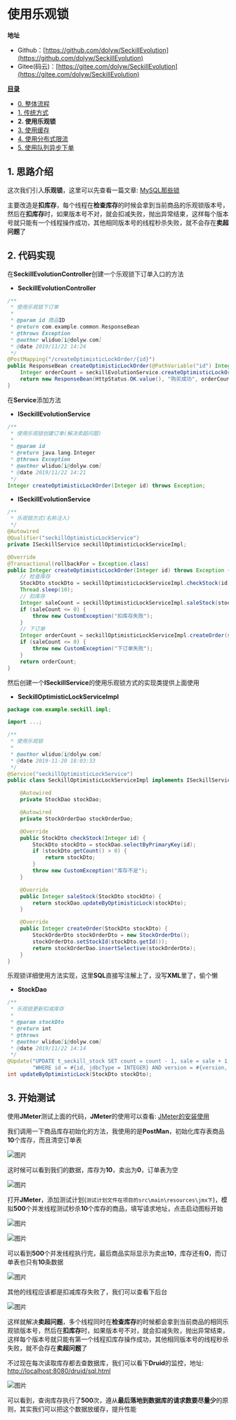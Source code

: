 # 使用乐观锁

**地址**

* Github：[https://github.com/dolyw/SeckillEvolution](https://github.com/dolyw/SeckillEvolution)
* Gitee(码云)：[https://gitee.com/dolyw/SeckillEvolution](https://gitee.com/dolyw/SeckillEvolution)

[**目录**](/seckill-evolution/)

* [0. 整体流程](00-Preparation.html)
* [1. 传统方式](01-Tradition-Process.html)
* **2. 使用乐观锁**
* [3. 使用缓存](03-Optimistic-Lock-Redis.html)
* [4. 使用分布式限流](04-Distributed-Limit.html)
* [5. 使用队列异步下单](05-MQ-Async.html)

## 1. 思路介绍

这次我们引入**乐观锁**，这里可以先查看一篇文章: [MySQL那些锁](http://note.dolyw.com/database/01-MySQL-Lock.html)

主要改造是**扣库存**，每个线程在**检查库存**的时候会拿到当前商品的乐观锁版本号，然后在**扣库存**时，如果版本号不对，就会扣减失败，抛出异常结束，这样每个版本号就只能有一个线程操作成功，其他相同版本号的线程秒杀失败，就不会存在**卖超问题**了

## 2. 代码实现

在**SeckillEvolutionController**创建一个乐观锁下订单入口的方法

* **SeckillEvolutionController**

```java
/**
 * 使用乐观锁下订单
 *
 * @param id 商品ID
 * @return com.example.common.ResponseBean
 * @throws Exception
 * @author wliduo[i@dolyw.com]
 * @date 2019/11/22 14:24
 */
@PostMapping("/createOptimisticLockOrder/{id}")
public ResponseBean createOptimisticLockOrder(@PathVariable("id") Integer id) throws Exception {
    Integer orderCount = seckillEvolutionService.createOptimisticLockOrder(id);
    return new ResponseBean(HttpStatus.OK.value(), "购买成功", orderCount);
}
```

在**Service**添加方法

* **ISeckillEvolutionService**

```java
/**
 * 使用乐观锁创建订单(解决卖超问题)
 *
 * @param id
 * @return java.lang.Integer
 * @throws Exception
 * @author wliduo[i@dolyw.com]
 * @date 2019/11/22 14:21
 */
Integer createOptimisticLockOrder(Integer id) throws Exception;
```

* **ISeckillEvolutionService**

```java
/**
 * 乐观锁方式(名称注入)
 */
@Autowired
@Qualifier("seckillOptimisticLockService")
private ISeckillService seckillOptimisticLockServiceImpl;

@Override
@Transactional(rollbackFor = Exception.class)
public Integer createOptimisticLockOrder(Integer id) throws Exception {
    // 检查库存
    StockDto stockDto = seckillOptimisticLockServiceImpl.checkStock(id);
    Thread.sleep(10);
    // 扣库存
    Integer saleCount = seckillOptimisticLockServiceImpl.saleStock(stockDto);
    if (saleCount <= 0) {
        throw new CustomException("扣库存失败");
    }
    // 下订单
    Integer orderCount = seckillOptimisticLockServiceImpl.createOrder(stockDto);
    if (saleCount <= 0) {
        throw new CustomException("下订单失败");
    }
    return orderCount;
}
```

然后创建一个**ISeckillService**的使用乐观锁方式的实现类提供上面使用

* **SeckillOptimisticLockServiceImpl**

```java
package com.example.seckill.impl;

import ...;

/**
 * 使用乐观锁
 *
 * @author wliduo[i@dolyw.com]
 * @date 2019-11-20 18:03:33
 */
@Service("seckillOptimisticLockService")
public class SeckillOptimisticLockServiceImpl implements ISeckillService {

    @Autowired
    private StockDao stockDao;

    @Autowired
    private StockOrderDao stockOrderDao;

    @Override
    public StockDto checkStock(Integer id) {
        StockDto stockDto = stockDao.selectByPrimaryKey(id);
        if (stockDto.getCount() > 0) {
            return stockDto;
        }
        throw new CustomException("库存不足");
    }

    @Override
    public Integer saleStock(StockDto stockDto) {
        return stockDao.updateByOptimisticLock(stockDto);
    }

    @Override
    public Integer createOrder(StockDto stockDto) {
        StockOrderDto stockOrderDto = new StockOrderDto();
        stockOrderDto.setStockId(stockDto.getId());
        return stockOrderDao.insertSelective(stockOrderDto);
    }
}
```

乐观锁详细使用方法实现，这里**SQL**直接写注解上了，没写**XML**里了，偷个懒

* **StockDao**

```java
/**
 * 乐观锁更新扣减库存
 *
 * @param stockDto
 * @return int
 * @throws
 * @author wliduo[i@dolyw.com]
 * @date 2019/11/22 14:14
 */
@Update("UPDATE t_seckill_stock SET count = count - 1, sale = sale + 1, version = version + 1 " +
        "WHERE id = #{id, jdbcType = INTEGER} AND version = #{version, jdbcType = INTEGER}")
int updateByOptimisticLock(StockDto stockDto);
```

## 3. 开始测试

使用**JMeter**测试上面的代码，**JMeter**的使用可以查看: [JMeter的安装使用](http://note.dolyw.com/command/06-JMeter-Install.html)

我们调用一下商品库存初始化的方法，我使用的是**PostMan**，初始化库存表商品**10**个库存，而且清空订单表

![图片](https://cdn.jsdelivr.net/gh/wliduo/CDN@1.1/2019/11/20191122001.png)

这时候可以看到我们的数据，库存为**10**，卖出为**0**，订单表为空

![图片](https://cdn.jsdelivr.net/gh/wliduo/CDN@1.1/2019/11/20191123001.png)

打开**JMeter**，添加测试计划(`测试计划文件在项目的src\main\resources\jmx下`)，模拟**500**个并发线程测试秒杀**10**个库存的商品，填写请求地址，点击启动图标开始

![图片](https://cdn.jsdelivr.net/gh/wliduo/CDN@1.1/2019/11/20191122006.png)

![图片](https://cdn.jsdelivr.net/gh/wliduo/CDN@1.1/2019/11/20191122007.png)

可以看到**500**个并发线程执行完，最后商品实际显示为卖出**10**，库存还有**0**，而订单表也只有**10**条数据

![图片](https://cdn.jsdelivr.net/gh/wliduo/CDN@1.1/2019/11/20191123003.png)

其他的线程应该都是扣减库存失败了，我们可以查看下后台

![图片](https://cdn.jsdelivr.net/gh/wliduo/CDN@1.1/2019/11/20191123004.png)

这样就解决**卖超问题**，多个线程同时在**检查库存**的时候都会拿到当前商品的相同乐观锁版本号，然后在**扣库存**时，如果版本号不对，就会扣减失败，抛出异常结束，这样每个版本号就只能有第一个线程扣库存操作成功，其他相同版本号的线程秒杀失败，就不会存在**卖超问题**了

不过现在每次读取库存都去查数据库，我们可以看下**Druid**的监控，地址: [http://localhost:8080/druid/sql.html](http://localhost:8080/druid/sql.html)

![图片](https://cdn.jsdelivr.net/gh/wliduo/CDN@1.1/2019/11/20191123005.png)

可以看到，查询库存执行了**500**次，遵从**最后落地到数据库的请求数要尽量少**的原则，其实我们可以把这个数据放缓存，提升性能